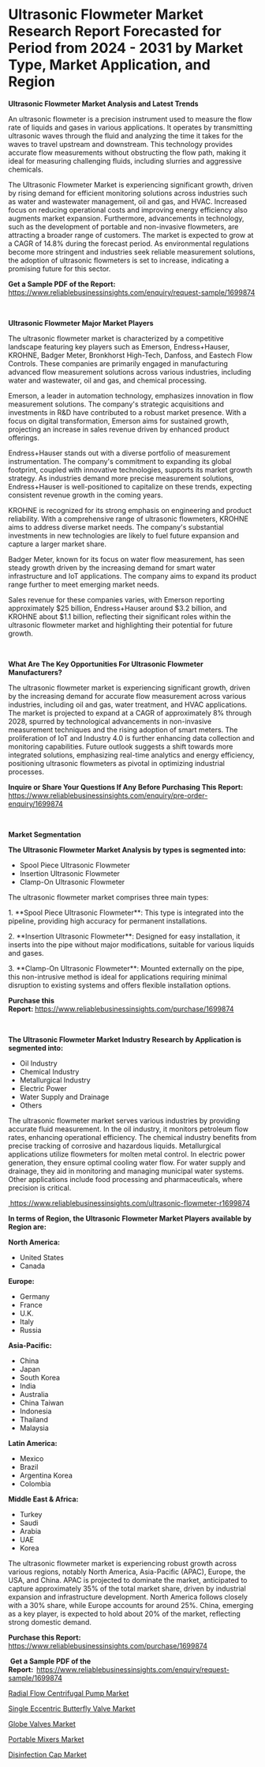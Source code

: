 <p><h1>Ultrasonic Flowmeter Market Research Report Forecasted for Period from 2024 -  2031 by Market Type, Market Application, and Region</h1></p><p><strong>Ultrasonic Flowmeter Market Analysis and Latest Trends</strong></p>
<p><p>An ultrasonic flowmeter is a precision instrument used to measure the flow rate of liquids and gases in various applications. It operates by transmitting ultrasonic waves through the fluid and analyzing the time it takes for the waves to travel upstream and downstream. This technology provides accurate flow measurements without obstructing the flow path, making it ideal for measuring challenging fluids, including slurries and aggressive chemicals. </p><p>The Ultrasonic Flowmeter Market is experiencing significant growth, driven by rising demand for efficient monitoring solutions across industries such as water and wastewater management, oil and gas, and HVAC. Increased focus on reducing operational costs and improving energy efficiency also augments market expansion. Furthermore, advancements in technology, such as the development of portable and non-invasive flowmeters, are attracting a broader range of customers. The market is expected to grow at a CAGR of 14.8% during the forecast period. As environmental regulations become more stringent and industries seek reliable measurement solutions, the adoption of ultrasonic flowmeters is set to increase, indicating a promising future for this sector.</p></p>
<p><strong>Get a Sample PDF of the Report:&nbsp;</strong> <a href="https://www.reliablebusinessinsights.com/enquiry/request-sample/1699874?utm_campaign=39&utm_medium=2&utm_source=Github&utm_content=ia&utm_term=21102024&utm_id=ultrasonic-flowmeter">https://www.reliablebusinessinsights.com/enquiry/request-sample/1699874</a></p>
<p>&nbsp;</p>
<p><strong>Ultrasonic Flowmeter Major Market Players</strong></p>
<p><p>The ultrasonic flowmeter market is characterized by a competitive landscape featuring key players such as Emerson, Endress+Hauser, KROHNE, Badger Meter, Bronkhorst High-Tech, Danfoss, and Eastech Flow Controls. These companies are primarily engaged in manufacturing advanced flow measurement solutions across various industries, including water and wastewater, oil and gas, and chemical processing.</p><p>Emerson, a leader in automation technology, emphasizes innovation in flow measurement solutions. The company's strategic acquisitions and investments in R&D have contributed to a robust market presence. With a focus on digital transformation, Emerson aims for sustained growth, projecting an increase in sales revenue driven by enhanced product offerings.</p><p>Endress+Hauser stands out with a diverse portfolio of measurement instrumentation. The company's commitment to expanding its global footprint, coupled with innovative technologies, supports its market growth strategy. As industries demand more precise measurement solutions, Endress+Hauser is well-positioned to capitalize on these trends, expecting consistent revenue growth in the coming years.</p><p>KROHNE is recognized for its strong emphasis on engineering and product reliability. With a comprehensive range of ultrasonic flowmeters, KROHNE aims to address diverse market needs. The company's substantial investments in new technologies are likely to fuel future expansion and capture a larger market share.</p><p>Badger Meter, known for its focus on water flow measurement, has seen steady growth driven by the increasing demand for smart water infrastructure and IoT applications. The company aims to expand its product range further to meet emerging market needs.</p><p>Sales revenue for these companies varies, with Emerson reporting approximately $25 billion, Endress+Hauser around $3.2 billion, and KROHNE about $1.1 billion, reflecting their significant roles within the ultrasonic flowmeter market and highlighting their potential for future growth.</p></p>
<p>&nbsp;</p>
<p><strong>What Are The Key Opportunities For Ultrasonic Flowmeter Manufacturers?</strong></p>
<p><p>The ultrasonic flowmeter market is experiencing significant growth, driven by the increasing demand for accurate flow measurement across various industries, including oil and gas, water treatment, and HVAC applications. The market is projected to expand at a CAGR of approximately 8% through 2028, spurred by technological advancements in non-invasive measurement techniques and the rising adoption of smart meters. The proliferation of IoT and Industry 4.0 is further enhancing data collection and monitoring capabilities. Future outlook suggests a shift towards more integrated solutions, emphasizing real-time analytics and energy efficiency, positioning ultrasonic flowmeters as pivotal in optimizing industrial processes.</p></p>
<p><strong>Inquire or Share Your Questions If Any Before Purchasing This Report:</strong> <a href="https://www.reliablebusinessinsights.com/enquiry/pre-order-enquiry/1699874?utm_campaign=39&utm_medium=2&utm_source=Github&utm_content=ia&utm_term=21102024&utm_id=ultrasonic-flowmeter">https://www.reliablebusinessinsights.com/enquiry/pre-order-enquiry/1699874</a></p>
<p>&nbsp;</p>
<p><strong>Market Segmentation</strong></p>
<p><strong>The Ultrasonic Flowmeter Market Analysis by types is segmented into:</strong></p>
<p><ul><li>Spool Piece Ultrasonic Flowmeter</li><li>Insertion Ultrasonic Flowmeter</li><li>Clamp-On Ultrasonic Flowmeter</li></ul></p>
<p><p>The ultrasonic flowmeter market comprises three main types: </p><p>1. **Spool Piece Ultrasonic Flowmeter**: This type is integrated into the pipeline, providing high accuracy for permanent installations.</p><p>   </p><p>2. **Insertion Ultrasonic Flowmeter**: Designed for easy installation, it inserts into the pipe without major modifications, suitable for various liquids and gases.</p><p>3. **Clamp-On Ultrasonic Flowmeter**: Mounted externally on the pipe, this non-intrusive method is ideal for applications requiring minimal disruption to existing systems and offers flexible installation options.</p></p>
<p><strong>Purchase this Report:&nbsp;</strong><a href="https://www.reliablebusinessinsights.com/purchase/1699874?utm_campaign=39&utm_medium=2&utm_source=Github&utm_content=ia&utm_term=21102024&utm_id=ultrasonic-flowmeter">https://www.reliablebusinessinsights.com/purchase/1699874</a></p>
<p>&nbsp;</p>
<p><strong>The Ultrasonic Flowmeter Market Industry Research by Application is segmented into:</strong></p>
<p><ul><li>Oil Industry</li><li>Chemical Industry</li><li>Metallurgical Industry</li><li>Electric Power</li><li>Water Supply and Drainage</li><li>Others</li></ul></p>
<p><p>The ultrasonic flowmeter market serves various industries by providing accurate fluid measurement. In the oil industry, it monitors petroleum flow rates, enhancing operational efficiency. The chemical industry benefits from precise tracking of corrosive and hazardous liquids. Metallurgical applications utilize flowmeters for molten metal control. In electric power generation, they ensure optimal cooling water flow. For water supply and drainage, they aid in monitoring and managing municipal water systems. Other applications include food processing and pharmaceuticals, where precision is critical.</p></p>
<p><a href="https://www.reliablebusinessinsights.com/ultrasonic-flowmeter-r1699874?utm_campaign=39&utm_medium=2&utm_source=Github&utm_content=ia&utm_term=21102024&utm_id=ultrasonic-flowmeter">&nbsp;https://www.reliablebusinessinsights.com/ultrasonic-flowmeter-r1699874</a></p>
<p><strong>In terms of Region, the Ultrasonic Flowmeter Market Players available by Region are:</strong></p>
<p>
    <p> <strong> North America: </strong>
        <ul>
            <li>United States</li>
            <li>Canada</li>
        </ul>
        </p> 
    <p> <strong> Europe: </strong>
        <ul>
            <li>Germany</li>
            <li>France</li>
            <li>U.K.</li>
            <li>Italy</li>
            <li>Russia</li>
        </ul>
        </p> 
    <p> <strong> Asia-Pacific: </strong>
        <ul>
            <li>China</li>
            <li>Japan</li>
            <li>South Korea</li>
            <li>India</li>
            <li>Australia</li>
            <li>China Taiwan</li>
            <li>Indonesia</li>
            <li>Thailand</li>
            <li>Malaysia</li>
        </ul>
        </p> 
    <p> <strong> Latin America: </strong>
        <ul>
            <li>Mexico</li>
            <li>Brazil</li>
            <li>Argentina Korea</li>
            <li>Colombia</li>
        </ul>
        </p> 
    <p> <strong> Middle East & Africa: </strong>
        <ul>
            <li>Turkey</li>
            <li>Saudi</li>
            <li>Arabia</li>
            <li>UAE</li>
            <li>Korea</li>
        </ul>
    </p>
    </p>
<p><p>The ultrasonic flowmeter market is experiencing robust growth across various regions, notably North America, Asia-Pacific (APAC), Europe, the USA, and China. APAC is projected to dominate the market, anticipated to capture approximately 35% of the total market share, driven by industrial expansion and infrastructure development. North America follows closely with a 30% share, while Europe accounts for around 25%. China, emerging as a key player, is expected to hold about 20% of the market, reflecting strong domestic demand.</p></p>
<p><strong>Purchase this Report: </strong><a href="https://www.reliablebusinessinsights.com/purchase/1699874?utm_campaign=39&utm_medium=2&utm_source=Github&utm_content=ia&utm_term=21102024&utm_id=ultrasonic-flowmeter">https://www.reliablebusinessinsights.com/purchase/1699874</a></p>
<p>&nbsp;<strong>Get a Sample PDF of the Report:&nbsp;&nbsp;</strong><a href="https://www.reliablebusinessinsights.com/enquiry/request-sample/1699874?utm_campaign=39&utm_medium=2&utm_source=Github&utm_content=ia&utm_term=21102024&utm_id=ultrasonic-flowmeter">https://www.reliablebusinessinsights.com/enquiry/request-sample/1699874</a></p>
<p><strong></strong></p>
<p><p><a href="https://issuu.com/reportprime-2/docs/radial-flow-centrifugal-pump-market_0d036f6159e6e7?utm_campaign=39&utm_medium=2&utm_source=Github&utm_content=ia&utm_term=21102024&utm_id=ultrasonic-flowmeter">Radial Flow Centrifugal Pump Market</a></p><p><a href="https://github.com/hegwervaemeruk/Market-Research-Report-List-1/blob/main/single-eccentric-butterfly-valve-market.md?utm_campaign=39&utm_medium=2&utm_source=Github&utm_content=ia&utm_term=21102024&utm_id=ultrasonic-flowmeter">Single Eccentric Butterfly Valve Market</a></p><p><a href="https://github.com/ibbiechinotit/Market-Research-Report-List-1/blob/main/globe-valves-market.md?utm_campaign=39&utm_medium=2&utm_source=Github&utm_content=ia&utm_term=21102024&utm_id=ultrasonic-flowmeter">Globe Valves Market</a></p><p><a href="https://issuu.com/reportprime-2/docs/portable-mixers-market-size-2030.pp_954d14b12d52bd?utm_campaign=39&utm_medium=2&utm_source=Github&utm_content=ia&utm_term=21102024&utm_id=ultrasonic-flowmeter">Portable Mixers Market</a></p><p><a href="https://www.linkedin.com/pulse/evolution-disinfection-cap-market-key-shifts-from-2024-2031-jwjke?utm_campaign=39&utm_medium=2&utm_source=Github&utm_content=ia&utm_term=21102024&utm_id=ultrasonic-flowmeter">Disinfection Cap Market</a></p></p>